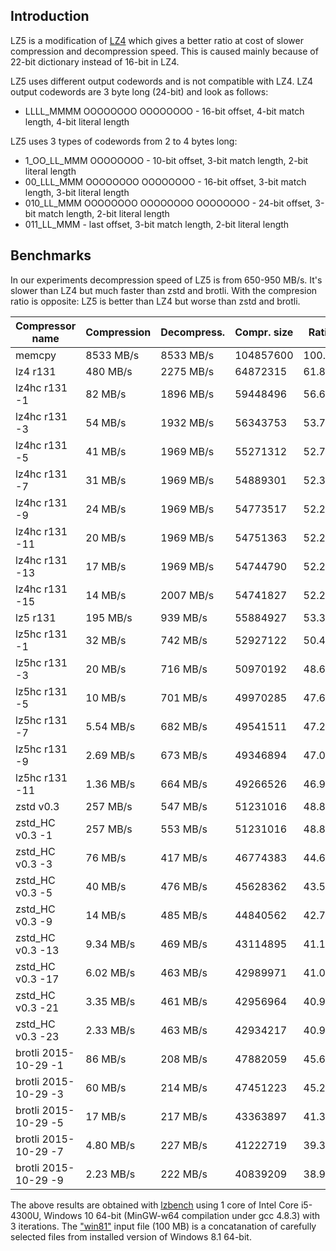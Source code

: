 Introduction
-------------------------

LZ5 is a modification of [LZ4] which gives a better ratio at cost of slower compression and decompression speed. 
This is caused mainly because of 22-bit dictionary instead of 16-bit in LZ4.

LZ5 uses different output codewords and is not compatible with LZ4. LZ4 output codewords are 3 byte long (24-bit) and look as follows:
- LLLL_MMMM OOOOOOOO OOOOOOOO - 16-bit offset, 4-bit match length, 4-bit literal length 

LZ5 uses 3 types of codewords from 2 to 4 bytes long:
- 1_OO_LL_MMM OOOOOOOO - 10-bit offset, 3-bit match length, 2-bit literal length
- 00_LLL_MMM OOOOOOOO OOOOOOOO - 16-bit offset, 3-bit match length, 3-bit literal length
- 010_LL_MMM OOOOOOOO OOOOOOOO OOOOOOOO - 24-bit offset, 3-bit match length, 2-bit literal length 
- 011_LL_MMM - last offset, 3-bit match length, 2-bit literal length

[LZ4]: https://github.com/Cyan4973/lz4

Benchmarks
-------------------------

In our experiments decompression speed of LZ5 is from 650-950 MB/s. It's slower than LZ4 but much faster than zstd and brotli.
With the compresion ratio is opposite: LZ5 is better than LZ4 but worse than zstd and brotli.

| Compressor name             | Compression| Decompress.| Compr. size | Ratio |
| ---------------             | -----------| -----------| ----------- | ----- |
| memcpy                      |  8533 MB/s |  8533 MB/s |   104857600 |100.00 |
| lz4 r131                    |   480 MB/s |  2275 MB/s |    64872315 | 61.87 |
| lz4hc r131 -1               |    82 MB/s |  1896 MB/s |    59448496 | 56.69 |
| lz4hc r131 -3               |    54 MB/s |  1932 MB/s |    56343753 | 53.73 |
| lz4hc r131 -5               |    41 MB/s |  1969 MB/s |    55271312 | 52.71 |
| lz4hc r131 -7               |    31 MB/s |  1969 MB/s |    54889301 | 52.35 |
| lz4hc r131 -9               |    24 MB/s |  1969 MB/s |    54773517 | 52.24 |
| lz4hc r131 -11              |    20 MB/s |  1969 MB/s |    54751363 | 52.21 |
| lz4hc r131 -13              |    17 MB/s |  1969 MB/s |    54744790 | 52.21 |
| lz4hc r131 -15              |    14 MB/s |  2007 MB/s |    54741827 | 52.21 |
| lz5 r131                    |   195 MB/s |   939 MB/s |    55884927 | 53.30 |
| lz5hc r131 -1               |    32 MB/s |   742 MB/s |    52927122 | 50.48 |
| lz5hc r131 -3               |    20 MB/s |   716 MB/s |    50970192 | 48.61 |
| lz5hc r131 -5               |    10 MB/s |   701 MB/s |    49970285 | 47.66 |
| lz5hc r131 -7               |  5.54 MB/s |   682 MB/s |    49541511 | 47.25 |
| lz5hc r131 -9               |  2.69 MB/s |   673 MB/s |    49346894 | 47.06 |
| lz5hc r131 -11              |  1.36 MB/s |   664 MB/s |    49266526 | 46.98 |
| zstd v0.3                   |   257 MB/s |   547 MB/s |    51231016 | 48.86 |
| zstd_HC v0.3 -1             |   257 MB/s |   553 MB/s |    51231016 | 48.86 |
| zstd_HC v0.3 -3             |    76 MB/s |   417 MB/s |    46774383 | 44.61 |
| zstd_HC v0.3 -5             |    40 MB/s |   476 MB/s |    45628362 | 43.51 |
| zstd_HC v0.3 -9             |    14 MB/s |   485 MB/s |    44840562 | 42.76 |
| zstd_HC v0.3 -13            |  9.34 MB/s |   469 MB/s |    43114895 | 41.12 |
| zstd_HC v0.3 -17            |  6.02 MB/s |   463 MB/s |    42989971 | 41.00 |
| zstd_HC v0.3 -21            |  3.35 MB/s |   461 MB/s |    42956964 | 40.97 |
| zstd_HC v0.3 -23            |  2.33 MB/s |   463 MB/s |    42934217 | 40.95 |
| brotli 2015-10-29 -1        |    86 MB/s |   208 MB/s |    47882059 | 45.66 |
| brotli 2015-10-29 -3        |    60 MB/s |   214 MB/s |    47451223 | 45.25 |
| brotli 2015-10-29 -5        |    17 MB/s |   217 MB/s |    43363897 | 41.36 |
| brotli 2015-10-29 -7        |  4.80 MB/s |   227 MB/s |    41222719 | 39.31 |
| brotli 2015-10-29 -9        |  2.23 MB/s |   222 MB/s |    40839209 | 38.95 |

The above results are obtained with [lzbench] using 1 core of Intel Core i5-4300U, Windows 10 64-bit (MinGW-w64 compilation under gcc 4.8.3) with 3 iterations. 
The ["win81"] input file (100 MB) is a concatanation of carefully selected files from installed version of Windows 8.1 64-bit. 

[lzbench]: https://github.com/inikep/lzbench
["win81"]: https://docs.google.com/uc?id=0BwX7dtyRLxThRzBwT0xkUy1TMFE&export=download
